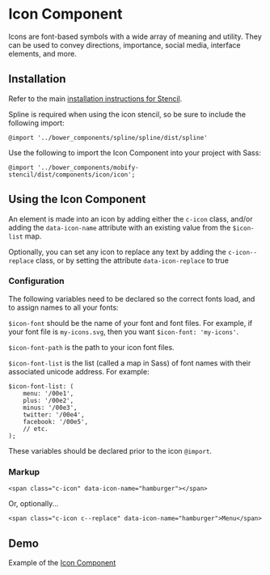 # Icon Component

Icons are font-based symbols with a wide array of meaning and utility. They can be used to convey directions, importance, social media, interface elements, and more.


## Installation

Refer to the main [installation instructions for Stencil](https://github.com/mobify/stencil#installation).

Spline is required when using the icon stencil, so be sure to include the following import:

```
@import '../bower_components/spline/spline/dist/spline'
```

Use the following to import the Icon Component into your project with Sass:

```
@import '../bower_components/mobify-stencil/dist/components/icon/icon';
```


## Using the Icon Component

An element is made into an icon by adding either the `c-icon` class, and/or adding the `data-icon-name` attribute with an existing value from the `$icon-list` map.

Optionally, you can set any icon to replace any text by adding the `c-icon--replace` class, or by setting the attribute `data-icon-replace` to true


### Configuration

The following variables need to be declared so the correct fonts load, and to assign names to all your fonts:

`$icon-font` should be the name of your font and font files. For example, if your font file is `my-icons.svg`, then you want `$icon-font: 'my-icons'`.

`$icon-font-path` is the path to your icon font files.

`$icon-font-list` is the list (called a map in Sass) of font names with their associated unicode address. For example:

```
$icon-font-list: (
    menu: '/00e1',
    plus: '/00e2',
    minus: '/00e3',
    twitter: '/00e4',
    facebook: '/00e5',
    // etc.
);
```

These variables should be declared prior to the icon `@import`.


### Markup

```
<span class="c-icon" data-icon-name="hamburger"></span>
```

Or, optionally...

```
<span class="c-icon c--replace" data-icon-name="hamburger">Menu</span>
```


## Demo

Example of the [Icon Component](https://mobify.github.io/stencil/visual/components/icon/index.html)
